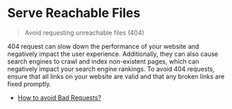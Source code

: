 # Serve Reachable Files

> Avoid requesting unreachable files (404)

404 request can slow down the performance of your website and negatively impact the user experience. Additionally, they can also cause search engines to crawl and index non-existent pages, which can negatively impact your search engine rankings. To avoid 404 requests, ensure that all links on your website are valid and that any broken links are fixed promptly.

- [How to avoid Bad Requests?](https://varvy.com/pagespeed/avoid-bad-requests.html)
